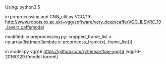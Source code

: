 Using:
	python3.5

in preprocessing and CNN_util.py
	VGG/19
	http://www.robots.ox.ac.uk/~vgg/software/very_deep/caffe/VGG_ILSVRC_19_layers.caffemodel

modified:
in preprocessing.py:
	cropped_frame_list = np.array(list(map(lambda x: preprocess_frame(x), frame_list)))

in model.py
	vgg16
	https://github.com/ry/tensorflow-vgg16 (vgg16-20160129.tfmodel.torrent)

